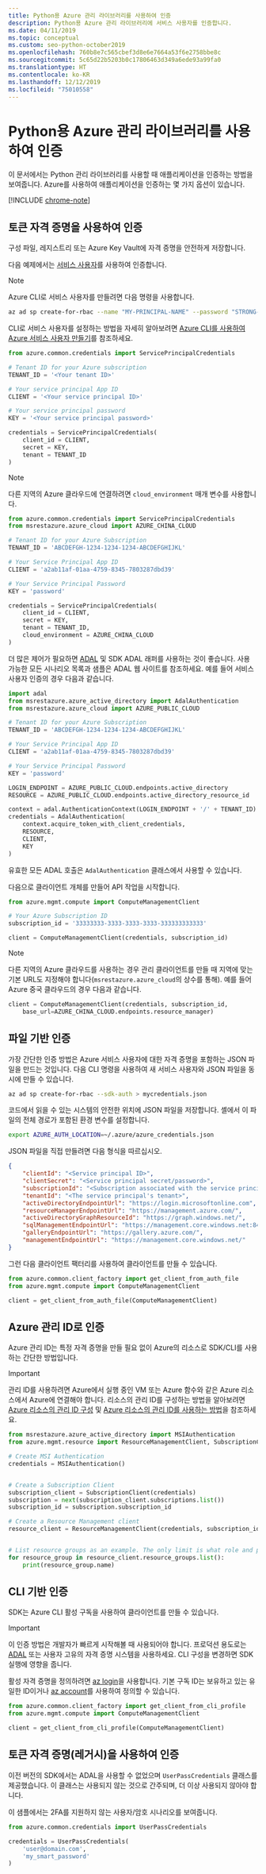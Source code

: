 ```yaml
---
title: Python용 Azure 관리 라이브러리를 사용하여 인증
description: Python용 Azure 관리 라이브러리에 서비스 사용자를 인증합니다.
ms.date: 04/11/2019
ms.topic: conceptual
ms.custom: seo-python-october2019
ms.openlocfilehash: 760b8e7c565cbef3d8e6e7664a53f6e2758bbe8c
ms.sourcegitcommit: 5c65d22b5203b0c17806463d349a6ede93a99fa0
ms.translationtype: HT
ms.contentlocale: ko-KR
ms.lasthandoff: 12/12/2019
ms.locfileid: "75010558"
---
```

# <a name="authenticate-with-the-azure-management-libraries-for-python"></a>Python용 Azure 관리 라이브러리를 사용하여 인증

이 문서에서는 Python 관리 라이브러리를 사용할 때 애플리케이션을 인증하는 방법을 보여줍니다. Azure를 사용하여 애플리케이션을 인증하는 몇 가지 옵션이 있습니다.

[!INCLUDE [chrome-note](includes/chrome-note.md)]

## <a name="mgmt-auth-token"></a>토큰 자격 증명을 사용하여 인증

구성 파일, 레지스트리 또는 Azure Key Vault에 자격 증명을 안전하게 저장합니다.

다음 예제에서는 [서비스 사용자](https://docs.microsoft.com/cli/azure/create-an-azure-service-principal-azure-cli?toc=%2fazure%2fazure-resource-manager%2ftoc.json)를 사용하여 인증합니다.

> [!NOTE]
> Azure CLI로 서비스 사용자를 만들려면 다음 명령을 사용합니다.
>
> ```bash
> az ad sp create-for-rbac --name "MY-PRINCIPAL-NAME" --password "STRONG-SECRET-PASSWORD"
> ```
>
> CLI로 서비스 사용자를 설정하는 방법을 자세히 알아보려면 [Azure CLI를 사용하여 Azure 서비스 사용자 만들기](/cli/azure/create-an-azure-service-principal-azure-cli)를 참조하세요.

```python
from azure.common.credentials import ServicePrincipalCredentials

# Tenant ID for your Azure subscription
TENANT_ID = '<Your tenant ID>'

# Your service principal App ID
CLIENT = '<Your service principal ID>'

# Your service principal password
KEY = '<Your service principal password>'

credentials = ServicePrincipalCredentials(
    client_id = CLIENT,
    secret = KEY,
    tenant = TENANT_ID
)
```

> [!NOTE]
> 다른 지역의 Azure 클라우드에 연결하려면 `cloud_environment` 매개 변수를 사용합니다.
>
> ```python
> from azure.common.credentials import ServicePrincipalCredentials
> from msrestazure.azure_cloud import AZURE_CHINA_CLOUD
> 
> # Tenant ID for your Azure Subscription
> TENANT_ID = 'ABCDEFGH-1234-1234-1234-ABCDEFGHIJKL'
> 
> # Your Service Principal App ID
> CLIENT = 'a2ab11af-01aa-4759-8345-7803287dbd39'
> 
> # Your Service Principal Password
> KEY = 'password'
> 
> credentials = ServicePrincipalCredentials(
>     client_id = CLIENT,
>     secret = KEY,
>     tenant = TENANT_ID,
>     cloud_environment = AZURE_CHINA_CLOUD
> )
> ```

더 많은 제어가 필요하면 [ADAL](https://github.com/AzureAD/azure-activedirectory-library-for-python) 및 SDK ADAL 래퍼를 사용하는 것이 좋습니다. 사용 가능한 모든 시나리오 목록과 샘플은 ADAL 웹 사이트를 참조하세요. 예를 들어 서비스 사용자 인증의 경우 다음과 같습니다.

```python
import adal
from msrestazure.azure_active_directory import AdalAuthentication
from msrestazure.azure_cloud import AZURE_PUBLIC_CLOUD

# Tenant ID for your Azure Subscription
TENANT_ID = 'ABCDEFGH-1234-1234-1234-ABCDEFGHIJKL'

# Your Service Principal App ID
CLIENT = 'a2ab11af-01aa-4759-8345-7803287dbd39'

# Your Service Principal Password
KEY = 'password'

LOGIN_ENDPOINT = AZURE_PUBLIC_CLOUD.endpoints.active_directory
RESOURCE = AZURE_PUBLIC_CLOUD.endpoints.active_directory_resource_id

context = adal.AuthenticationContext(LOGIN_ENDPOINT + '/' + TENANT_ID)
credentials = AdalAuthentication(
    context.acquire_token_with_client_credentials,
    RESOURCE,
    CLIENT,
    KEY
)
```

유효한 모든 ADAL 호출은 `AdalAuthentication` 클래스에서 사용할 수 있습니다.

다음으로 클라이언트 개체를 만들어 API 작업을 시작합니다.

```python
from azure.mgmt.compute import ComputeManagementClient

# Your Azure Subscription ID
subscription_id = '33333333-3333-3333-3333-333333333333'

client = ComputeManagementClient(credentials, subscription_id)
```

> [!NOTE]
> 다른 지역의 Azure 클라우드를 사용하는 경우 관리 클라이언트를 만들 때 지역에 맞는 기본 URL도 지정해야 합니다(`msrestazure.azure_cloud`의 상수를 통해). 예를 들어 Azure 중국 클라우드의 경우 다음과 같습니다.
> ```python
> client = ComputeManagementClient(credentials, subscription_id,
>     base_url=AZURE_CHINA_CLOUD.endpoints.resource_manager)
> ```


## <a name="mgmt-auth-file"></a>파일 기반 인증

가장 간단한 인증 방법은 Azure 서비스 사용자에 대한 자격 증명을 포함하는 JSON 파일을 만드는 것입니다. 다음 CLI 명령을 사용하여 새 서비스 사용자와 JSON 파일을 동시에 만들 수 있습니다.

```bash
az ad sp create-for-rbac --sdk-auth > mycredentials.json
```

코드에서 읽을 수 있는 시스템의 안전한 위치에 JSON 파일을 저장합니다. 셸에서 이 파일의 전체 경로가 포함된 환경 변수를 설정합니다.

```bash
export AZURE_AUTH_LOCATION=~/.azure/azure_credentials.json
```

JSON 파일을 직접 만들려면 다음 형식을 따르십시오.

```json
{
    "clientId": "<Service principal ID>",
    "clientSecret": "<Service principal secret/password>",
    "subscriptionId": "<Subscription associated with the service principal>",
    "tenantId": "<The service principal's tenant>",
    "activeDirectoryEndpointUrl": "https://login.microsoftonline.com",
    "resourceManagerEndpointUrl": "https://management.azure.com/",
    "activeDirectoryGraphResourceId": "https://graph.windows.net/",
    "sqlManagementEndpointUrl": "https://management.core.windows.net:8443/",
    "galleryEndpointUrl": "https://gallery.azure.com/",
    "managementEndpointUrl": "https://management.core.windows.net/"
}
```

그런 다음 클라이언트 팩터리를 사용하여 클라이언트를 만들 수 있습니다.

```python
from azure.common.client_factory import get_client_from_auth_file
from azure.mgmt.compute import ComputeManagementClient

client = get_client_from_auth_file(ComputeManagementClient)
```

## <a name="mgmt-auth-msi"></a>Azure 관리 ID로 인증
Azure 관리 ID는 특정 자격 증명을 만들 필요 없이 Azure의 리소스로 SDK/CLI를 사용하는 간단한 방법입니다.

> [!IMPORTANT]
>
> 관리 ID를 사용하려면 Azure에서 실행 중인 VM 또는 Azure 함수와 같은 Azure 리소스에서 Azure에 연결해야 합니다. 리소스의 관리 ID를 구성하는 방법을 알아보려면 [Azure 리소스의 관리 ID 구성](/azure/active-directory/managed-identities-azure-resources/qs-configure-cli-windows-vm) 및 [Azure 리소스의 관리 ID를 사용하는 방법](/azure/active-directory/managed-identities-azure-resources/how-to-use-vm-sign-in)을 참조하세요.

```python
from msrestazure.azure_active_directory import MSIAuthentication
from azure.mgmt.resource import ResourceManagementClient, SubscriptionClient

# Create MSI Authentication
credentials = MSIAuthentication()


# Create a Subscription Client
subscription_client = SubscriptionClient(credentials)
subscription = next(subscription_client.subscriptions.list())
subscription_id = subscription.subscription_id

# Create a Resource Management client
resource_client = ResourceManagementClient(credentials, subscription_id)


# List resource groups as an example. The only limit is what role and policy are assigned to this MSI token.
for resource_group in resource_client.resource_groups.list():
    print(resource_group.name)
```

## <a name="mgmt-auth-cli"></a>CLI 기반 인증

SDK는 Azure CLI 활성 구독을 사용하여 클라이언트를 만들 수 있습니다.

> [!IMPORTANT]
> 이 인증 방법은 개발자가 빠르게 시작해볼 때 사용되어야 합니다. 프로덕션 용도로는 [ADAL](#mgmt-auth-legacy) 또는 사용자 고유의 자격 증명 시스템을 사용하세요.
> CLI 구성을 변경하면 SDK 실행에 영향을 줍니다.

활성 자격 증명을 정의하려면 [az login](https://docs.microsoft.com/cli/azure/authenticate-azure-cli)을 사용합니다.
기본 구독 ID는 보유하고 있는 유일한 ID이거나 [az account](https://docs.microsoft.com/cli/azure/manage-azure-subscriptions-azure-cli)를 사용하여 정의할 수 있습니다.

```python
from azure.common.client_factory import get_client_from_cli_profile
from azure.mgmt.compute import ComputeManagementClient

client = get_client_from_cli_profile(ComputeManagementClient)
```

## <a name="mgmt-auth-legacy"></a>토큰 자격 증명(레거시)을 사용하여 인증

이전 버전의 SDK에서는 ADAL을 사용할 수 없었으며 `UserPassCredentials` 클래스를 제공했습니다. 이 클래스는 사용되지 않는 것으로 간주되며, 더 이상 사용되지 않아야 합니다.

이 샘플에서는 2FA를 지원하지 않는 사용자/암호 시나리오를 보여줍니다.

```python
from azure.common.credentials import UserPassCredentials

credentials = UserPassCredentials(
    'user@domain.com',
    'my_smart_password'
)
```
